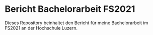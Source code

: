 # Bericht Bachelorarbeit FS2021

Dieses Repository beinhaltet den Bericht für meine Bachelorarbeit im FS2021 an der Hochschule Luzern.

